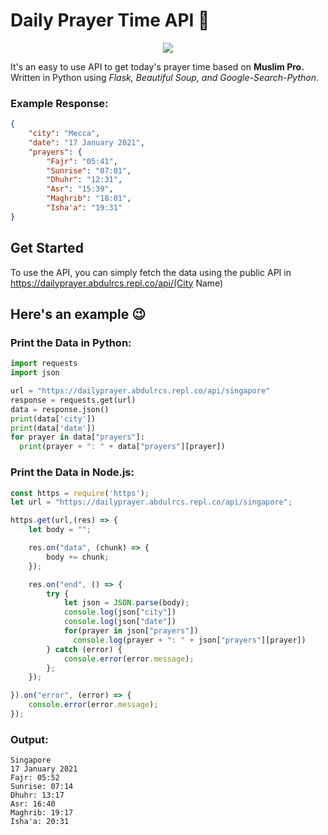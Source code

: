 ﻿# Daily Prayer Time API 🌙
<p align="center">
  <img src="https://emojipedia-us.s3.dualstack.us-west-1.amazonaws.com/thumbs/120/facebook/230/mosque_1f54c.png" >
</p>  

It's an easy to use API to get today's prayer time based on **Muslim Pro.**  
Written in Python using _Flask, Beautiful Soup, and Google-Search-Python_.
### Example Response:
```json
{
    "city": "Mecca",
    "date": "17 January 2021",
    "prayers": {
        "Fajr": "05:41",
        "Sunrise": "07:01",
        "Dhuhr": "12:31",
        "Asr": "15:39",
        "Maghrib": "18:01",
        "Isha'a": "19:31"
}
```
## Get Started
To use the API, you can simply fetch the data using the public API in  
https://dailyprayer.abdulrcs.repl.co/api/(City Name)  
## Here's an example 😉
### Print the Data in Python:
```python
import requests
import json

url = "https://dailyprayer.abdulrcs.repl.co/api/singapore"
response = requests.get(url)
data = response.json()
print(data['city'])
print(data['date'])
for prayer in data["prayers"]:
  print(prayer + ": " + data["prayers"][prayer])  
```

### Print the Data in Node.js:
```javascript
const https = require('https');
let url = "https://dailyprayer.abdulrcs.repl.co/api/singapore";

https.get(url,(res) => {
    let body = "";

    res.on("data", (chunk) => {
        body += chunk;
    });

    res.on("end", () => {
        try {
            let json = JSON.parse(body);
            console.log(json["city"])
            console.log(json["date"])
            for(prayer in json["prayers"])
              console.log(prayer + ": " + json["prayers"][prayer])
        } catch (error) {
            console.error(error.message);
        };
    });

}).on("error", (error) => {
    console.error(error.message);
});
```
### Output:
```
Singapore
17 January 2021
Fajr: 05:52
Sunrise: 07:14
Dhuhr: 13:17
Asr: 16:40
Maghrib: 19:17
Isha'a: 20:31
```
